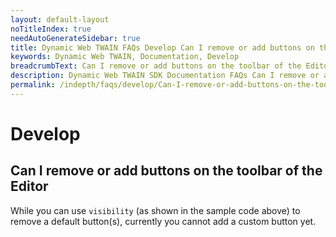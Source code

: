 ```yaml
---
layout: default-layout
noTitleIndex: true
needAutoGenerateSidebar: true
title: Dynamic Web TWAIN FAQs Develop Can I remove or add buttons on the toolbar of the Editor
keywords: Dynamic Web TWAIN, Documentation, Develop
breadcrumbText: Can I remove or add buttons on the toolbar of the Editor
description: Dynamic Web TWAIN SDK Documentation FAQs Can I remove or add buttons on the toolbar of the Editor
permalink: /indepth/faqs/develop/Can-I-remove-or-add-buttons-on-the-toolbar-of-the-Editor.html
---
```


# Develop

## Can I remove or add buttons on the toolbar of the Editor

While you can use `visibility` (as shown in the sample code above) to remove a default button(s), currently you cannot add a custom button yet.
